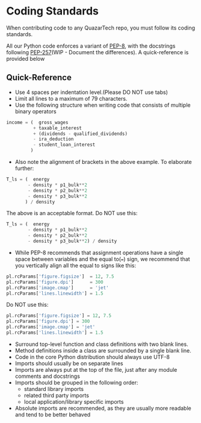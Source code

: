 Coding Standards
================

When contributing code to any QuazarTech repo, you must follow its coding standards. 

All our Python code enforces a variant of [PEP-8](https://www.python.org/dev/peps/pep-0008/), with the docstrings following
[PEP-257](https://www.python.org/dev/peps/pep-0257/)(WIP - Document the differences). A quick-reference is provided below

Quick-Reference
---------------

* Use 4 spaces per indentation level.(Please DO NOT use tabs)
* Limit all lines to a maximum of 79 characters.
* Use the following structure when writing code that consists of multiple binary operators

```python
income = (  gross_wages
          + taxable_interest
          + (dividends - qualified_dividends)
          - ira_deduction
          - student_loan_interest
         )
```

* Also note the alignment of brackets in the above example. To elaborate further:

```python
T_ls = (  energy
        - density * p1_bulk**2
        - density * p2_bulk**2
        - density * p3_bulk**2
       ) / density
```

The above is an acceptable format. Do NOT use this:

```python
T_ls = (  energy
        - density * p1_bulk**2
        - density * p2_bulk**2
        - density * p3_bulk**2) / density
```

* While PEP-8 recommends that assignment operations have a single space between variables and the equal to(`=`) sign, we recommend that you vertically align all the equal to signs like this:

```python
pl.rcParams['figure.figsize']  = 12, 7.5
pl.rcParams['figure.dpi']      = 300
pl.rcParams['image.cmap']      = 'jet'
pl.rcParams['lines.linewidth'] = 1.5
```

Do NOT use this:

```python
pl.rcParams['figure.figsize'] = 12, 7.5
pl.rcParams['figure.dpi'] = 300
pl.rcParams['image.cmap'] = 'jet'
pl.rcParams['lines.linewidth'] = 1.5
```

* Surround top-level function and class definitions with two blank lines.
* Method definitions inside a class are surrounded by a single blank line.
* Code in the core Python distribution should always use UTF-8
* Imports should usually be on separate lines
* Imports are always put at the top of the file, just after any module comments and docstrings
* Imports should be grouped in the following order:
    * standard library imports
    * related third party imports
    * local application/library specific imports
* Absolute imports are recommended, as they are usually more readable and tend to be better behaved
